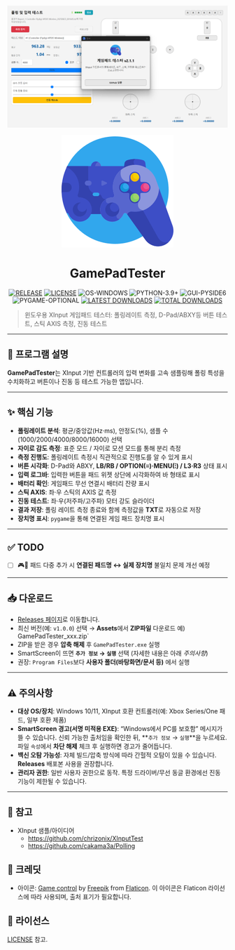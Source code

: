 <p align="center">
  <img src="main.png" alt="ApexGIFMaker 메인 UI" width="820">
</p>
<p align="center">
  <img src="icon.png" width="256" alt="GamePadTester icon" />
</p>
<h1 align="center">GamePadTester</h1>
<p align="center">
  <a href="https://github.com/deuxdoom/GamePadTester/releases"><img src="https://img.shields.io/github/v/release/deuxdoom/GamePadTester?logo=github&label=RELEASE" alt="RELEASE"/></a>
  <a href="https://github.com/deuxdoom/GamePadTester/blob/main/LICENSE"><img src="https://img.shields.io/github/license/deuxdoom/GamePadTester?label=LICENSE" alt="LICENSE"/></a>
  <img src="https://img.shields.io/badge/OS-WINDOWS-0078D6?logo=windows" alt="OS-WINDOWS"/>
  <img src="https://img.shields.io/badge/PYTHON-3.9%2B-3776AB?logo=python" alt="PYTHON-3.9+"/>
  <img src="https://img.shields.io/badge/GUI-PYSIDE6-41CD52?logo=qt" alt="GUI-PYSIDE6"/>
  <img src="https://img.shields.io/badge/PYGAME-OPTIONAL-3776AB?logo=python" alt="PYGAME-OPTIONAL"/>
  <a href="https://github.com/deuxdoom/GamePadTester/releases/latest"><img src="https://img.shields.io/github/downloads/deuxdoom/GamePadTester/latest/total?logo=github&label=LATEST%20DOWNLOADS" alt="LATEST DOWNLOADS"/></a>
  <a href="https://github.com/deuxdoom/GamePadTester/releases"><img src="https://img.shields.io/github/downloads/deuxdoom/GamePadTester/total?logo=github&label=TOTAL%20DOWNLOADS" alt="TOTAL DOWNLOADS"/></a>
</p>

> 윈도우용 XInput 게임패드 테스터: 폴링레이트 측정, D-Pad/ABXY등 버튼 테스트, 스틱 AXIS 측정, 진동 테스트

---

## 📘 프로그램 설명
**GamePadTester**는 XInput 기반 컨트롤러의 입력 변화를 고속 샘플링해 폴링 특성을 수치화하고 버튼이나 진동 등 테스트 가능한 앱입니다.

---

## ✨ 핵심 기능
- **폴링레이트 분석**: 평균/중앙값(Hz·ms), 안정도(%), 샘플 수(1000/2000/4000/8000/16000) 선택
- **자이로 감도 측정**: 표준 모드 / 자이로 모션 모드를 통해 분리 측정
- **측정 진행도**: 폴링레이트 측정시 직관적으로 진행도를 알 수 있게 표시
- **버튼 시각화**: D-Pad와 ABXY, **LB/RB / OPTION(≡)·MENU(⁝) / L3·R3** 상태 표시
- **입력 로그바**: 입력한 버튼을 패드 위젯 상단에 시각화하여 바 형태로 표시
- **배터리 확인**: 게임패드 무선 연결시 배터리 잔량 표시
- **스틱 AXIS**: 좌·우 스틱의 AXIS 값 측정
- **진동 테스트**: 좌·우(저주파/고주파) 모터 강도 슬라이더
- **결과 저장**: 폴링 레이트 측정 종료와 함께 측정값을 **TXT**로 자동으로 저장
- **장치명 표시**: `pygame`을 통해 연결된 게임 패드 장치명 표시

---

## ✅ TODO

- [ ] 🎮🔗 패드 다중 추가 시 **연결된 패드명 ↔ 실제 장치명** 불일치 문제 개선 예정

---

## 📥 다운로드
- [Releases 페이지](https://github.com/deuxdoom/GamePadTester/releases)로 이동합니다.
- 최신 버전(예: `v1.0.0`) 선택 → **Assets**에서 **ZIP파일** 다운로드 예) GamePadTester_xxx.zip`
- ZIP을 받은 경우 **압축 해제** 후 `GamePadTester.exe` 실행
- SmartScreen이 뜨면 **`추가 정보` → `실행`** 선택 (자세한 내용은 아래 *주의사항*)
- 권장: `Program Files`보다 **사용자 폴더(바탕화면/문서 등)** 에서 실행

---

## ⚠️ 주의사항
- **대상 OS/장치**: Windows 10/11, XInput 호환 컨트롤러(예: Xbox Series/One 패드, 일부 호환 제품)
- **SmartScreen 경고(서명 미적용 EXE)**: “Windows에서 PC를 보호함” 메시지가 뜰 수 있습니다. 신뢰 가능한 출처임을 확인한 뒤, **`추가 정보` → `실행`**을 누르세요. 파일 `속성`에서 **차단 해제** 체크 후 실행하면 경고가 줄어듭니다.
- **백신 오탐 가능성**: 자체 빌드/압축 방식에 따라 간헐적 오탐이 있을 수 있습니다. **Releases** 배포본 사용을 권장합니다.
- **관리자 권한**: 일반 사용자 권한으로 동작. 특정 드라이버/무선 동글 환경에선 진동 기능이 제한될 수 있습니다.

---

## 🔗 참고
- XInput 샘플/아이디어  
  - https://github.com/chrizonix/XInputTest  
  - https://github.com/cakama3a/Polling

## 🙏 크레딧
- 아이콘: <a href="https://www.flaticon.com/free-icon/game-control_1722368">Game control</a> by <a href="https://www.flaticon.com/authors/freepik">Freepik</a> from <a href="https://www.flaticon.com/">Flaticon</a>. 이 아이콘은 Flaticon 라이선스에 따라 사용되며, 출처 표기가 필요합니다.

## 📄 라이선스
[LICENSE](LICENSE) 참고.
